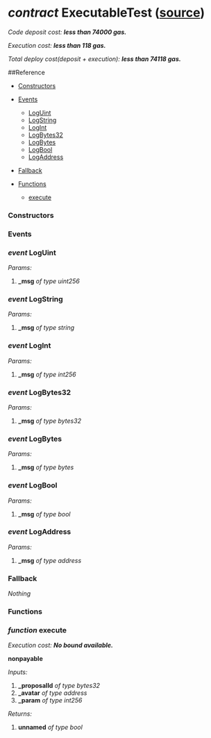 # *contract* ExecutableTest ([source](https://github.com/daostack/daostack/tree/master/./contracts/test/ExecutableTest.sol))
*Code deposit cost: **less than 74000 gas.***

*Execution cost: **less than 118 gas.***

*Total deploy cost(deposit + execution): **less than 74118 gas.***

> 


##Reference
- [Constructors](#constructors)

- [Events](#events)
    - [LogUint](#event-loguint)
    - [LogString](#event-logstring)
    - [LogInt](#event-logint)
    - [LogBytes32](#event-logbytes32)
    - [LogBytes](#event-logbytes)
    - [LogBool](#event-logbool)
    - [LogAddress](#event-logaddress)
- [Fallback](#fallback)
- [Functions](#functions)
    - [execute](#function-execute)
### Constructors

### Events
### *event* LogUint
*Params:*
1. **_msg** *of type uint256*


### *event* LogString
*Params:*
1. **_msg** *of type string*


### *event* LogInt
*Params:*
1. **_msg** *of type int256*


### *event* LogBytes32
*Params:*
1. **_msg** *of type bytes32*


### *event* LogBytes
*Params:*
1. **_msg** *of type bytes*


### *event* LogBool
*Params:*
1. **_msg** *of type bool*


### *event* LogAddress
*Params:*
1. **_msg** *of type address*


### Fallback
*Nothing*
### Functions
### *function* execute

*Execution cost: **No bound available.***

**nonpayable**

*Inputs:*
1. **_proposalId** *of type bytes32*
2. **_avatar** *of type address*
3. **_param** *of type int256*

*Returns:*
1. **unnamed** *of type bool*


